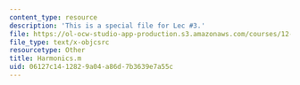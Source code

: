 ```yaml
---
content_type: resource
description: 'This is a special file for Lec #3.'
file: https://ol-ocw-studio-app-production.s3.amazonaws.com/courses/12-540-principles-of-the-global-positioning-system-spring-2012/06127c1412829a04a86d7b3639e7a55c_Harmonics.m
file_type: text/x-objcsrc
resourcetype: Other
title: Harmonics.m
uid: 06127c14-1282-9a04-a86d-7b3639e7a55c
---
```

